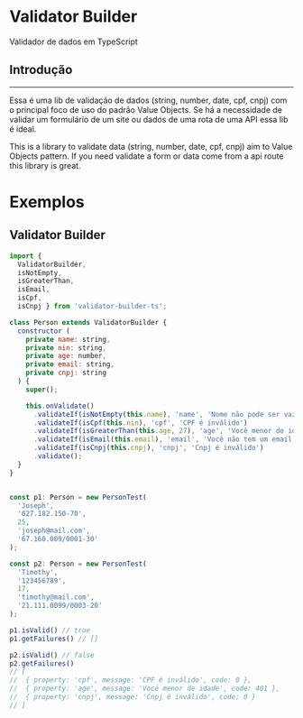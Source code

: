 # Validator Builder
Validador de dados em TypeScript

## Introdução
------------

Essa é uma lib de validação de dados (string, number, date, cpf, cnpj) com o principal foco de uso do padrão Value Objects. Se há a necessidade de validar um formulário de um site ou dados de uma rota de uma API essa lib é ideal.

This is a library to validate data (string, number, date, cpf, cnpj) aim to Value Objects pattern. If you need validate a form or data come from a api route this library is great.

# Exemplos

## Validator Builder

```js
import {
  ValidatorBuilder,
  isNotEmpty,
  isGreaterThan,
  isEmail,
  isCpf,
  isCnpj } from 'validator-builder-ts';

class Person extends ValidatorBuilder {
  constructor (
    private name: string,
    private nin: string,
    private age: number,
    private email: string,
    private cnpj: string
  ) {
    super();

    this.onValidate()
      .validateIf(isNotEmpty(this.name), 'name', 'Nome não pode ser vazio', 404)
      .validateIf(isCpf(this.nin), 'cpf', 'CPF é inválido')
      .validateIf(isGreaterThan(this.age, 27), 'age', 'Você menor de idade', 401)
      .validateIf(isEmail(this.email), 'email', 'Você não tem um email válido', 303)
      .validateIf(isCnpj(this.cnpj), 'cnpj', 'Cnpj é inválido')
      .validate();
  }
}


const p1: Person = new PersonTest(
  'Joseph',
  '027.182.150-70',
  25,
  'joseph@mail.com',
  '67.160.009/0001-30'
);

const p2: Person = new PersonTest(
  'Timothy',
  '123456789',
  17,
  'timothy@mail.com',
  '21.111.0099/0003-20'
);

p1.isValid() // true
p1.getFailures() // []

p2.isValid() // false
p2.getFailures() 
// [ 
//  { property: 'cpf', message: 'CPF é inválido', code: 0 },
//  { property: 'age', message: 'Você menor de idade', code: 401 },
//  { property: 'cnpj', message: 'Cnpj é inválido', code: 0 } 
// ]
```